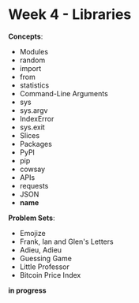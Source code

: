 # Week 4 - Libraries

**Concepts**:
- Modules
- random
- import
- from
- statistics
- Command-Line Arguments
- sys
- sys.argv
- IndexError
- sys.exit
- Slices
- Packages
- PyPI
- pip
- cowsay
- APIs
- requests
- JSON
- __name__

**Problem Sets**:

- Emojize
- Frank, Ian and Glen's Letters
- Adieu, Adieu
- Guessing Game
- Little Professor
- Bitcoin Price Index

**in progress**

